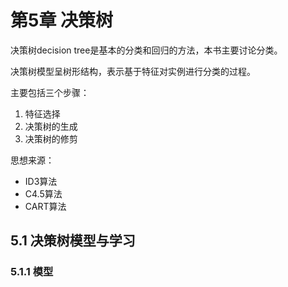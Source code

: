 # 第5章 决策树

决策树decision tree是基本的分类和回归的方法，本书主要讨论分类。

决策树模型呈树形结构，表示基于特征对实例进行分类的过程。

主要包括三个步骤：

1. 特征选择
2. 决策树的生成
3. 决策树的修剪

思想来源：

- ID3算法
- C4.5算法
- CART算法



## 5.1 决策树模型与学习

### 5.1.1 模型



